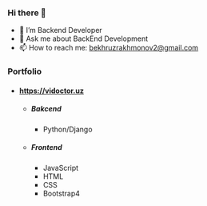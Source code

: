 ### Hi there 👋

- 🔭 I’m Backend Developer
- 💬 Ask me about BackEnd Development
- 📫 How to reach me: bekhruzrakhmonov2@gmail.com

### Portfolio
- #### https://vidoctor.uz
  - ##### Bakcend
    - Python/Django
  - ##### Frontend
    - JavaScript
    - HTML
    - CSS
    - Bootstrap4
<!--### Skills

- #### Languages
  - Python (mostly)
  - Javascript (sometimes)
  - GO (sometimes)

- #### Frameworks and libraries
  - Django (DRF)
  - React.js
  - Express.js
  - Gin Gonic
 
- #### Databases
  - PostgreSql
  - Sqlite3

- #### No SQL Databases
  - MongoDB

- #### Others
  - Nginx
  - Machine Learning
-->
